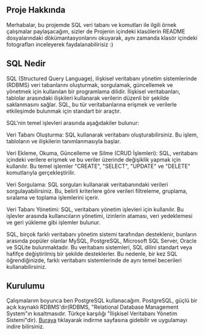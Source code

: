 ## Proje Hakkında

Merhabalar, bu projemde SQL veri tabanı ve komutları ile ilgili örnek çalışmalar paylaşacağım, sizler de Projenin içindeki klasölerin README dosyalarındaki dökümantasyonlarını okuyarak, aynı zamanda klasör içindeki fotografları inceleyerek faydalanabilirisiz :)

## SQL Nedir
SQL (Structured Query Language), ilişkisel veritabanı yönetim sistemlerinde (RDBMS) veri tabanlarını oluşturmak, sorgulamak, güncellemek ve yönetmek için kullanılan bir programlama dilidir. İlişkisel veritabanları, tablolar arasındaki ilişkileri kullanarak verilerin düzenli bir şekilde saklanmasını sağlar. SQL, bu tür veritabanlarına erişmek ve verilerle etkileşimde bulunmak için standart bir araçtır.

SQL'nin temel işlevleri arasında aşağıdakiler bulunur:

Veri Tabanı Oluşturma: SQL kullanarak veritabanı oluşturabilirsiniz. Bu işlem, tabloların ve ilişkilerin tanımlanmasıyla başlar.

Veri Ekleme, Okuma, Güncelleme ve Silme (CRUD İşlemleri): SQL, veritabanı içindeki verilere erişmek ve bu veriler üzerinde değişiklik yapmak için kullanılır. Bu temel işlemler "CREATE", "SELECT", "UPDATE" ve "DELETE" komutlarıyla gerçekleştirilir.

Veri Sorgulama: SQL sorguları kullanarak veritabanındaki verileri sorgulayabilirsiniz. Bu, belirli kriterlere göre verileri filtreleme, gruplama, sıralama ve toplama işlemlerini içerir.

Veri Tabanı Yönetimi: SQL, veritabanı yönetim işlevleri için kullanılır. Bu işlevler arasında kullanıcıların yönetimi, izinlerin ataması, veri yedeklemesi ve geri yükleme gibi işlemler bulunur.

SQL, birçok farklı veritabanı yönetim sistemi tarafından desteklenir, bunların arasında popüler olanlar MySQL, PostgreSQL, Microsoft SQL Server, Oracle ve SQLite bulunmaktadır. Bu veritabanı sistemleri, SQL dilini standart veya hafifçe değiştirilmiş bir şekilde desteklerler. Bu nedenle, bir kez SQL öğrendiğinizde, farklı veritabanı sistemlerinde de aynı temel becerileri kullanabilirsiniz.


## Kurulumu
Çalışmalarım boyunca ben PostgreSQL kullanacağım. PostgreSQL, güçlü bir açık kaynaklı RDBMS'dir(RDBMS, "Relational Database Management System"ın kısaltmasıdır. Türkçe karşılığı "İlişkisel Veritabanı Yönetim Sistemi"dir). [Buraya](https://www.postgresql.org/) tıklayarak indirme sayfasına gidebilir ve uygulamayı indire bilirsiniz.
